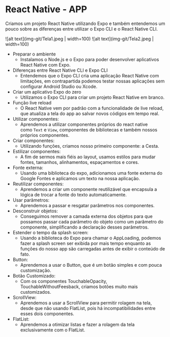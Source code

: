 # React Native - APP

Criamos um projeto React Native utilizando Expo e também entendemos um pouco sobre as diferenças entre utilizar o Expo CLI e o React Native CLI.

![alt text](img-git/Tela1.jpeg | width=100)
![alt text](img-git/Tela2.jpeg | width=100)

- Preparar o ambiente
    - Instalamos o Node.js e o Expo para poder desenvolver aplicativos React Native com Expo.
- Diferenças entre React Native CLI e Expo CLI
    - Entendemos que o Expo CLI cria uma aplicação React Native com limitações, em contrapartida podemos testar nossas aplicações sem configurar Android Studio ou Xcode.
- Criar um aplicativo Expo do zero
    - Utilizamos o Expo CLI para criar um projeto React Native em branco.
- Função live reload
    - O React Native vem por padrão com a funcionalidade de live reload, que atualiza a tela do app ao salvar novos códigos em tempo real.
- Utilizar componentes:
    - Aprendemos a utilizar componentes próprios do react native como `Text` e `View`, componentes de bibliotecas e também nossos próprios componentes.
- Criar componentes:
    - Utilizando funções, criamos nosso primeiro componente: a Cesta.
- Estilizar componentes:
    - A fim de sermos mais fiéis ao layout, usamos estilos para mudar fontes, tamanhos, alinhamentos, espaçamentos e cores.
- Fonte externa:
    - Usando uma biblioteca do expo, adicionamos uma fonte externa do Google Fontes e aplicamos um texto na nossa aplicação.
- Reutilizar componentes:
    - Aprendemos a criar um componente reutilizável que encapsula a lógica de trocar a fonte do texto automaticamente.
- Usar parâmetros:
    - Aprendemos a passar e resgatar parâmetros nos componentes.
- Desconstruir objetos:
    - Conseguimos remover a camada externa dos objetos para que possamos passar cada parâmetro do objeto como um parâmetro do componente, simplificando a declaração desses parâmetros.
- Estender o tempo da splash screen:
    - Usando a biblioteca do Expo para chamar o AppLoading, podemos fazer a splash screen ser exibida por mais tempo enquanto as funções do nosso app são carregadas antes de exibir o conteúdo de fato.
- Button:
    - Aprendemos a usar o Button, que é um botão simples e com pouca customização.
- Botão Customizado:
    - Com os componentes TouchableOpacity, TouchableWithoutFeesback, criamos botões muito mais customizados.
- ScrollView:
    - Aprendemos a usar a ScrollView para permitir rolagem na tela, desde que não usando FlatList, pois há incompatibilidades entre esses dois componentes.
- FlatList:
    - Aprendemos a otimizar listas e fazer a rolagem da tela exclusivamente com o FlatList.